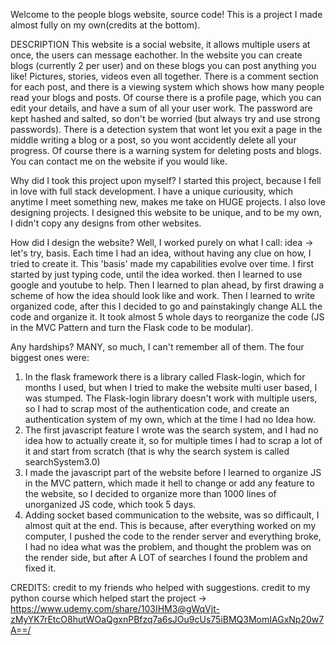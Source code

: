 Welcome to the people blogs website, source code!
This is a project I made almost fully on my own(credits at the bottom). 

DESCRIPTION
  This website is a social website, it allows multiple users at once, the users can message eachother.
  In the website you can create blogs (currently 2 per user) and on these blogs you can post anything you like! Pictures, stories, videos even all together.
  There is a comment section for each post, and there is a viewing system which shows how many people read your blogs and posts.
  Of course there is a profile page, which you can edit your details, and have a sum of all your user work.
  The password are kept hashed and salted, so don't be worried (but always try and use strong passwords).
  There is a detection system that wont let you exit a page in the middle writing a blog or a post, so you wont accidently delete all your progress.
  Of course there is a warning system for deleting posts and blogs.
  You can contact me on the website if you would like.

Why did I took this project upon myself? 
  I started this project, because I fell in love with full stack development. I have a unique curiousity, which anytime I meet something new, makes me take on HUGE projects.
  I also love designing projects. I designed this website to be unique, and to be my own, I didn't copy any designs from other websites.

How did I design the website?
  Well, I worked purely on what I call: idea -> let's try, basis. Each time I had an idea, without having any clue on how, I tried to create it.
  This 'basis' made my capabilities evolve over time. 
  I first started by just typing code, until the idea worked. then I learned to use google and youtube to help.
  Then I learned to plan ahead, by first drawing a scheme of how the idea should look like and work.
  Then I learned to write organized code, after this I decided to go and painstakingly change ALL the code and organize it.
  It took almost 5 whole days to reorganize the code (JS in the MVC Pattern and turn the Flask code to be modular).

Any hardships?
  MANY, so much, I can't remember all of them.
  The four biggest ones were: 
  1. In the flask framework there is a library called Flask-login, which for months I used, but when I tried to make the website multi user based, I was stumped.
     The Flask-login library doesn't work with multiple users, so I had to scrap most of the authentication code, and create an authentication system of my own, which at the time I had no Idea how.
  2. The first javascript feature I wrote was the search system, and I had no idea how to actually create it, so for multiple times I had to scrap a lot of it and start from scratch (that is why the search system is called searchSystem3.0)
  3. I made the javascript part of the website before I learned to organize JS in the MVC pattern, which made it hell to change or add any feature to the website, so I decided to organize more than 1000 lines of unorganized JS code, which took 5 days.
  4. Adding socket based communication to the website, was so difficault, I almost quit at the end. This is because, after everything worked on my computer, I pushed the code to the render server and everything broke, I had no idea what was the problem, and thought the problem was on the render side, but after A LOT of searches I found the problem and fixed it.




CREDITS:
  credit to my friends who helped with suggestions.
  credit to my python course which helped start the project -> https://www.udemy.com/share/103IHM3@gWqVjt-zMyYK7rEtcO8hutWOaQgxnPBfzq7a6sJOu9cUs75iBMQ3MomIAGxNp20w7A==/
